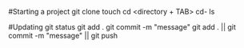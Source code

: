 #Starting a project
git clone <SSH URL from Github>
touch <filename>
cd <directory + TAB>
cd- <to go back>
ls

#Updating
git status
git add . 
git commit -m "message"
git add . || git commit -m "message" || git push